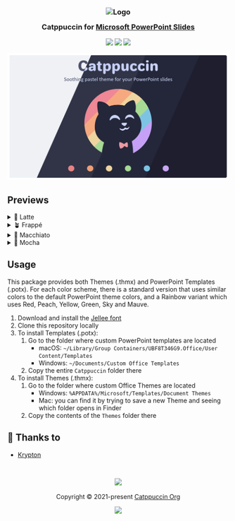 <h3 align="center">
	<img src="https://raw.githubusercontent.com/catppuccin/catppuccin/main/assets/logos/exports/1544x1544_circle.png" width="100" alt="Logo"/><br/>
	<img src="https://raw.githubusercontent.com/catppuccin/catppuccin/main/assets/misc/transparent.png" height="30" width="0px"/>
	Catppuccin for <a href="https://www.microsoft.com/en-ww/microsoft-365/powerpoint">Microsoft PowerPoint Slides</a>
	<img src="https://raw.githubusercontent.com/catppuccin/catppuccin/main/assets/misc/transparent.png" height="30" width="0px"/>
</h3>

<p align="center">
	<a href="https://github.com/catppuccin/powerpoint-slides/stargazers"><img src="https://img.shields.io/github/stars/catppuccin/powerpoint-slides?colorA=363a4f&colorB=b7bdf8&style=for-the-badge"></a>
	<a href="https://github.com/catppuccin/powerpoint-slides/issues"><img src="https://img.shields.io/github/issues/catppuccin/powerpoint-slides?colorA=363a4f&colorB=f5a97f&style=for-the-badge"></a>
	<a href="https://github.com/catppuccin/powerpoint-slides/contributors"><img src="https://img.shields.io/github/contributors/catppuccin/powerpoint-slides?colorA=363a4f&colorB=a6da95&style=for-the-badge"></a>
</p>

<p align="center">
	<img src="assets/preview.webp"/>
</p>

## Previews

<details>
<summary>🌻 Latte</summary>
<img src="assets/latte.webp"/>
</details>
<details>
<summary>🪴 Frappé</summary>
<img src="assets/frappe.webp"/>
</details>
<details>
<summary>🌺 Macchiato</summary>
<img src="assets/macchiato.webp"/>
</details>
<details>
<summary>🌿 Mocha</summary>
<img src="assets/mocha.webp"/>
</details>

## Usage

This package provides both Themes (.thmx) and PowerPoint Templates (.potx). For each color scheme,
there is a standard version that uses similar colors to the default PowerPoint theme colors, and a 
Rainbow variant which uses Red, Peach, Yellow, Green, Sky and Mauve.

1. Download and install the [Jellee font](https://www.fontsquirrel.com/fonts/jellee)
1. Clone this repository locally
1. To install Templates (.potx):
	1. Go to the folder where custom PowerPoint templates are located
		- macOS: `~/Library/Group Containers/UBF8T346G9.Office/User Content/Templates`
		- Windows: `~/Documents/Custom Office Templates`
	1. Copy the entire `Catppuccin` folder there
1. To install Themes (.thmx):
	1. Go to the folder where custom Office Themes are located
		- Windows: `%APPDATA%/Microsoft/Templates/Document Themes`
		- Mac: you can find it by trying to save a new Theme and seeing which folder opens in Finder
	1. Copy the contents of the `Themes` folder there

## 💝 Thanks to

- [Krypton](https://github.com/kkrypt0nn)

&nbsp;

<p align="center">
	<img src="https://raw.githubusercontent.com/catppuccin/catppuccin/main/assets/footers/gray0_ctp_on_line.svg?sanitize=true" />
</p>

<p align="center">
	Copyright &copy; 2021-present <a href="https://github.com/catppuccin" target="_blank">Catppuccin Org</a>
</p>

<p align="center">
	<a href="https://github.com/catppuccin/catppuccin/blob/main/LICENSE"><img src="https://img.shields.io/static/v1.svg?style=for-the-badge&label=License&message=MIT&logoColor=d9e0ee&colorA=363a4f&colorB=b7bdf8"/></a>
</p>
